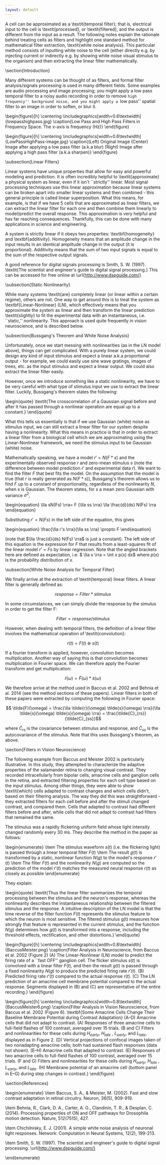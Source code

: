 ```yaml
---
layout: default
---
```



A cell can be approximated as a \textit{temporal filter}; that is, electrical input to the cell is \textit{processed}, or \textit{filtered}, and the output is different from the input as a result. The following notes explain the rationale behind treating cells as filters and highlight one standard method for mathematical filter extraction, \textit{white noise analysis}. This particular method consists of inputting white noise to the cell (either directly e.g. by injecting current or indirectly e.g. by showing white noise visual stimulus to the organism) and then extracting the linear filter mathematically.


\section{Introduction}

Many different systems can be thought of as filters, and formal filter analysis/signals processing is used in many different fields. Some examples are audio processing and image processing; you might apply a low pass temporal filter to a noisy audio recording in order to remove ``high frequency'' background noise, and you might apply a ``low pass'' spatial filter to an image in order to soften, or blur it.

\begin{figure}[h]
\centering
\includegraphics[width=0.6\textwidth]{lowpasshighpass.jpg}
\caption{Low Pass and High Pass Filters in Frequency Space. The x-axis is frequency (Hz)}
\end{figure}


\begin{figure}[h]
\centering
\includegraphics[width=0.6\textwidth]{LowPassHighPass-image.jpg}
\caption{(Left) Original Image (Center) Image after applying a low pass filter (a.k.a blur) (Right) Image after applying a high pass filter (a.k.a sharpen)}
\end{figure}


\subsection{Linear Filters}

Linear systems have unique properties that allow for easy and powerful modeling and prediction. It is often incredibly helpful to \textit{approximate} a physical system as linear, even if it isn't ``strictly'' linear. Most signal processing techniques use this linear approximation because linear systems can be broken apart into smaller linear systems and then combined - this general principle is called linear superposition. What this means, for example, is that if we have 5 cells that are approximated as linear filters, we can extract the linear filter for each one and then combine them linearly to model/predict the overall response. This approximation is very helpful and has far reaching consequences. Thankfully, this can be done with many applications in science and engineering.

A system is strictly linear if it obeys two properties: \textbf{homogeneity} and \textbf{additivity}. Homogeneity means that an amplitude change in the input results in an identical amplitude change in the output (it is proportional). Additivity means that the sum of two input signals is equal to the sum of the respective output signals.

A good reference for digital signals processing is Smith, S. W. (1997). \textit{The scientist and engineer's guide to digital signal processing.} This can be accessed for free online at \url{http://www.dspguide.com/}

\subsection{Static Nonlinearity}

While many systems \textit{are} completely linear (or linear within a certain regime), others are not. One way to get around this is to treat the system as \textbf{Linear-Nonlinear} (LN), which effectively means that you approximate the system as linear and then transform the linear prediction \textit{slightly} to fit the experimental data with an instantaneous, i.e. ``static,'' nonlinearity. This approach is used quite frequently in vision neuroscience, and is described below.

\subsection{Bussgang's Theorem and White Noise Analysis}

Unfortunately, once we start messing with nonlinearities (as in the LN model above), things can get complicated. With a purely linear system, we could design any kind of input stimulus and expect a linear a.k.a proportional output - for example, we could easily use sine wave gratings, images of trees, etc. as the input stimulus and expect a linear output. We could also extract the linear filter easily.

However, once we introduce something like a static nonlinearity, we have to be very careful with what type of stimulus input we use to extract the linear filter. Luckily, Bussgang's theorem states the following:

\begin{quote}
\textit{The crosscorrelation of a Gaussian signal before and after it has passed through a nonlinear operation are equal up to a constant.}
\end{quote}

What this tells us essentially is that if we use Gaussian (white) noise as stimulus input, we can still extract a linear filter for our system despite having a nonlinearity. What this means in practice is that in order to extract a linear filter from a biological cell which we are approximating using the Linear-Nonlinear framework, we need the stimulus input to be Gaussian (white) noise.

Mathematically speaking, we have a model $r'=N(F*s)$ and the experimentally observed response $r$ and zero-mean stimulus $s$ (note the difference between model prediction $r'$ and experimental data $r$).  We want to find the filter $F$ that best fits the model.  On the assumption that the model is  true (that $r$ is really generated as $N(F*s)$), Bussgang's theorem allows us to find $F$ up to a constant of  proportionality, regardless of the nonlinearity $N$, when $s$ is Gaussian. The theorem states, for $s$  a mean zero Gaussian with variance $\sigma^2$,

\begin{equation}
\lla sN(Fs) \rra= F {\lla ss \rra} \lla \frac{d}{ds} N(Fs) \rra
\end{equation}

Substituting $r'=N(Fs)$ in the left side of the equation, this gives

\begin{equation}
\frac{\lla r's \rra}{\lla ss \rra} \propto F
\end{equation}

(note that $\lla \frac{d}{ds} N(Fs) \rra$ is just a constant). The left side of this equation is the expression for $F$ that results from a least-squares fit of the linear model $r'=Fs$ by linear regression. Note that the angled brackets here are defined as expectation, i.e. $ \lla x \rra = \int x p(x) dx$ where $p(x)$ is the probability distribution of $x$.

\subsection{White Noise Analysis for Temporal Filter}

We finally arrive at the extraction of \textit{temporal} linear filters. A linear filter is generally defined as:

$$ response = Filter*stimulus $$

In some circumstances, we can simply divide the response by the simulus in order to get the filter F:

$$ Filter = response/stimulus $$

However, when dealing with temporal filters, the definition of a linear filter involves the mathematical operation of \textit{convolution}:

$$ r(t) = F(t) \circledast s(t) $$

If a fourier transform is applied, however, convolution becomes multiplication. Another way of saying this is that convolution becomes multiplication in Fourier space. We can therefore apply the Fourier transform and get multiplication:

$$ \tilde{r}(\omega) = \tilde{F}(\omega) * \tilde{s}(\omega)$$

We therefore arrive at the method used in Baccus et al. 2002 and Behnia et al. 2014 (see the method sections of these papers). Linear filters in both of these papers were extracted by computing the following in Fourier space:

$$ \tilde{F}(\omega) = \frac{\lla \tilde{r}(\omega) \tilde{s}(\omega) \rra}{\lla \tilde{s}(\omega) \tilde{s}(\omega) \rra}  = \frac{\tilde{C}_{rs}}{\tilde{C}_{ss}}$$

where $\tilde{C}_{rs}$ is the covariance between stimulus and response, and $\tilde{C}_{ss}$ is the autocovariance of the stimulus. Note that this uses Bussgang's theorem, as above.







\section{Filters in Vision Neuroscience}

The following example from Baccus and Meister 2002 is particularly illustrative. In this study, they attempted to characterize the adaptive properties of the salamander retina to changing visual contrast. They recorded intracellularly from bipolar cells, amacrine cells and ganglion cells in the retina, and extracted filtering properties for each cell type based on the input stimulus. Among other things, they were able to show \textit{which} cells adapted to contrast changes and which cells didn't, based on their filtering analysis. The way they did this was straightforward - they extracted filters for each cell before and after the stimuli changed contrast, and compared them. Cells that adapted to contrast had different filters before and after, while cells that did not adapt to contrast had filters that remained the same.

The stimulus was a rapidly flickering uniform field whose light intensity changed randomly every 30 ms. They describe the method in the paper as follows:

\begin{enumerate}
\item The stimulus waveform $s(t)$ (i.e. the flickering light) is passed through a linear temporal filter $F(t)$
\item The result $g(t)$ is transformed by a static, nonlinear function $N(g)$ to the model's response $r'(t)$
\item The filter $F(t)$ and the nonlinearity $N(g)$ are computed so the prediction of the model $r'(t)$ matches the measured neural response $r(t)$ as closely as possible
\end{enumerate}

They explain:

\begin{quote}
\textit{Thus the linear filter summarizes the temporal processing between the stimulus and the neuron's response, whereas the nonlinearity describes the instantaneous relationship between the filtered stimulus and the response. A intuitive description of the LN model is that the time reverse of the filter function $F(t)$ represents the stimulus feature to which the neuron is most sensitive. The filtered stimulus g(t) measures how strongly that feature is represented in the current stimulus, and the function $N(g)$ determines how $g(t)$ is transformed into a response, including the threshold effects, rectification, and other distortions.}
\end{quote}

\begin{figure}[h]
\centering
\includegraphics[width=0.8\textwidth]{BaccusMeister.png}
\caption{Filter Analysis in Neuroscience, from Baccus et al. 2002 (Figure 2) (A) The Linear-Nonlinear (LN) model to predict the firing rate of a ``fast OFF'' ganglion cell. The flicker stimulus $s(t)$ is convolved with a linear filter $F(t)$, and then the result $g(t)$ is passed through a fixed nonlinearity $N(g)$ to produce the predicted firing rate $r'(t)$. (B) Predicted firing rate $r'(t)$ compared to the actual response $r(t)$. (C) The LN prediction of an amacrine cell membrane potential compared to the actual response. Segments displayed in (B) and (C) are representative of the entire recording.}
\end{figure}





\begin{figure}[h]
\centering
\includegraphics[width=0.8\textwidth]{BaccusMeister6.png}
\caption{Filter Analysis in Vision Neuroscience, from Baccus et al. 2002 (Figure 6). \textbf{Some Amacrine Cells Change Their Baseline Membrane Potential during Contrast Adaptation}
(A–D) Amacrine cells that did not adapt to contrast. (A) Responses of three amacrine cells to full-field flashes of 100 contrast, averaged over 15 trials. (B and C) Filters and nonlinearities for these cells during $H_{early}$, $H_{late}$ , $L_{early}$, and $L_{late}$, displayed as in Figure 2.  (D) Vertical projections of confocal images taken of two nonadapting amacrine cells; both had sustained flash responses (data not shown). (E–H) Amacrine cells that adapted to contrast. (E) Responses of two amacrine cells to full-field flashes of 100 contrast, averaged over 15 trials. (F and G) Filters and nonlinearities for these cells during $H_{early}$, $H_{late}$ , $L_{early}$, and $L_{late}$. (H) Membrane potential of an amacrine cell (bottom panel in E–G) during step changes in contrast.}
\end{figure}


\section{References}

\begin{enumerate}
\item Baccus, S. A., \& Meister, M. (2002). Fast and slow contrast adaptation in retinal circuitry. Neuron, 36(5), 909-919.



\item Behnia, R., Clark, D. A., Carter, A. G., Clandinin, T. R., \& Desplan, C. (2014). Processing properties of ON and OFF pathways for Drosophila motion detection. Nature, 512(7515), 427.

\item Chichilnisky, E. J. (2001). A simple white noise analysis of neuronal light responses. Network: Computation in Neural Systems, 12(2), 199-213.

\item Smith, S. W. (1997). The scientist and engineer's guide to digital signal processing. \url{http://www.dspguide.com/}

\end{enumerate}
